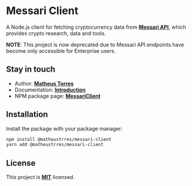 # Messari Client

A Node.js client for fetching cryptocurrency data from **[Messari API](https://messari.io/dashboard)**, which provides crypto research, data and tools.

**NOTE**: This project is now deprecated due to Messari API endpoints have become only accessible for Enterprise users.

## Stay in touch

- Author: **[Matheus Torres](https://www.github.com/matheustrres)**
- Documentation: **[Introduction](https://curr.to/docs.messari-client)**
- NPM package page: **[MessariClient](https://curr.to/npm.messari-client)**

## Installation

Install the package with your package manager:

```bash
npm install @matheustrres/messari-client
yarn add @matheustrres/messari-client
```
    
## License

This project is **[MIT](https://github.com/matheustrres/messari-client/blob/main/LICENSE)** licensed.
